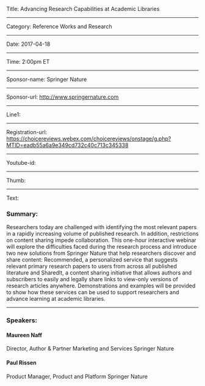 Title: Advancing Research Capabilities at Academic Libraries

----

Category: Reference Works and Research

----

Date: 2017-04-18

----

Time: 2:00pm ET

----

Sponsor-name: Springer Nature

----

Sponsor-url: http://www.springernature.com

----

Line1: 

----

Registration-url: https://choicereviews.webex.com/choicereviews/onstage/g.php?MTID=eadb55a6a9e349cd732c40c713c345338

----

Youtube-id: 

----

Thumb: 

----

Text: 

### Summary: 
Researchers today are challenged with identifying the most relevant papers in a rapidly increasing volume of published research. In addition, restrictions on content sharing impede collaboration. This one-hour interactive webinar will explore the difficulties faced during the research process and introduce two new solutions from Springer Nature that help researchers discover and share content: Recommended, a personalized service that suggests relevant primary research papers to users from across all published literature and SharedIt, a content sharing initiative that allows authors and subscribers to easily and legally share links to view-only versions of research articles anywhere. Demonstrations and examples will be provided to show how these services can be used to support researchers and advance learning at academic libraries.
*****
### Speakers:
<h4 class="u-no_margin delta">Maureen Naff</h4> 
Director, Author & Partner Marketing and Services
Springer Nature

#### Paul Rissen
Product Manager, Product and Platform
Springer Nature